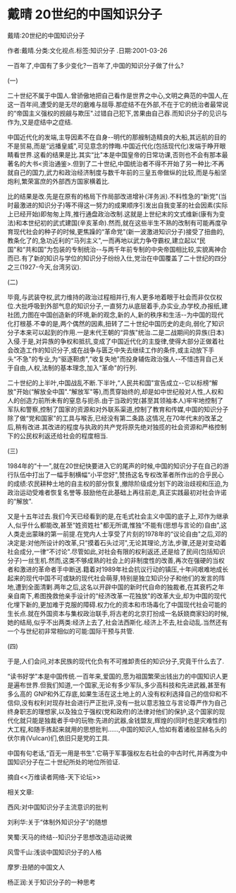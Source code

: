 # 戴晴  20世纪的中国知识分子    
    
戴晴:20世纪的中国知识分子    
作者:戴晴.分类:文化视点.标签:知识分子 .日期:2001-03-26    
一百年了,中国有了多少变化?一百年了,中国的知识分子做了什么?    
(一)    
二十世纪不属于中国人.曾骄傲地把自己看作是世界之中心,文明之典范的中国人,在这一百年间,遭受的是无尽的磨难与屈辱.那症结不在外部,不在于它的统治者最常说的“帝国主义强权的觊觎与欺压".过错自己犯下,苦果由自己吞.而知识分子的见识与作为,又是症结中之症结.    
中国近代化的发端,主导因素不在自身--明代的那艘制造精良的大船,其远航的目的不是贸易,而是“远播皇威",可见意念的悖晦.中国近代化(包括现代化)发端于睁开眼睛看世界.这看的结果是比.其实“比"本是中国皇帝的日常功课,否则也不会有那本最著名的大书<资治通鉴>.但到了二十世纪,中国统治者不得不开始了另一种比:不再就自己的国力,武力和政治经济制度与数千年前的三皇五帝做纵的比较,而是与船坚炮利,繁荣富庶的外部西方国家横着比.    
比的结果是改.先是在原有的格局下作局部改进增补(洋务派).不料性急的“新党"(当时最激进的知识分子)等不得这一努力的成果顺序引发出自我变革的社会因素(实际上已经开始)即匆匆上阵,推行通盘政治改制.这就是上世纪末的文式维新(康有为变法)和本世纪初的武式建国(辛亥革命).然而,就在这些半生不熟的改制有可能再度孕育现代社会的种子的时候,更焦躁的“革命党"(新一波激进知识分子)接受了扭曲的,教条化了的,急功近利的“马列主义",一而再地以武力争夺霸权,建立起以“民国"和“共和国"为包装的专制统治--与两千年前专制的中央帝国相比较,实貌离神合而已.有了新的知识与学位的知识分子纷纷入仕,党治在中国覆盖了二十世纪的四分之三(1927-今天,台湾另议).    
(二)    
毕竟,与武装夺权,武力维持的政治过程相并行,有人更多地着眼于社会而非仅仅权位.大批呼吸到外部气息的知识分子,一直努力从底层着手,办实业,办学校,办报纸,建社团,力图在中国创造新的环境,新的观念,新的人,新的秩序和生活--为中国的现代化打根基.不幸的是,两个偶然的因素,扭转了二十世纪中国历史的走向,弱化了知识分子本来可以起到的作用.一是末代王朝的“异族"统治.二是二战期间的异族(日本)入侵.于是,对异族的争权和抵抗,变成了中国近代化的主旋律,使得大部分正做着社会改造工作的知识分子,或在战争与匮乏中失去继续工作的条件,或主动放下手头“不急"的专业,为“驱逐靼虏",“收复失地"而投身辅佐政治强人--不惜违背自己关于自由,人权,法制的基本理念,加入“革命"的行列.    
二十世纪的上半叶,中国战乱不断.下半叶,“人民共和国"宣告成立--它以标榜“解放"开始(“解放全中国".“解放军"等),而贯穿始终的,却是如中世纪般对人性,人权和人的创造力前所未有的窒息与扼杀.由于当政的党(甚至其领袖本人)牢牢地控制了军队和警察,控制了国家的资源和对外联系渠道,控制了教育和传媒,中国的知识分子除了做“党和国家"的工具与喉舌,已经没有第二条路.这情况,在70年代末的改革之后,稍有改进.其改进的程度与执政的共产党将原先绝对独揽的社会资源和严格控制下的公民权利返还给社会的程度相当.    
(三)    
1984年的“十一",就在20世纪快要进入它的尾声的时候,中国的知识分子在自己的游行队伍中打出了一幅手制横幅“小平您好",赞扬这名专权改革者所作出的合乎民心的成绩:农民耕种土地的自主权的部分恢复,撤除阶级成分划下的政治歧视和压迫,为政治运动受难者恢复名誉等.鼓励他在此基础上再往前走,真正实践最初对社会许诺的“解放".    
又是十五年过去.我们今天已经看到的是,在毛式社会主义中国的底子上,邓作为继承人,似乎什么都能改,甚至“姓资姓社"都无所谓,惟独“不能有(思想与言论的)自由",这人类走出蒙昧的第一前提.在党内人士享受了片刻的1978年的“议论自由"之后,邓的决定是:对他所设计的改革,只“摸着石头过河",无论其理论,方法,步骤,还是对变动着社会成分,一律“不讨论".尽管如此,对社会有限的权利返还,还是给了民间(包括知识分子)一丝生机.然而,这类不够成熟的社会上的非制度性的改善,再次在强硬的当权者和激进的革命者手中断送.籍着对1989年社会抗议行动的镇压,十年间艰难地成长起来的现代中国不可或缺的现代社会萌芽,特别是独立知识分子和他们的发言的阵地,遭到全面清剿.两年之后,这名以开辟中国的新时代自命的独裁者,在其衰朽之年亲自南下,希图挽救他亲手设计的“经济改革一花独放"的改革大业,却为中国的现代化埋下新的,更加难于克服的障碍.权力化的资本和市场毒化了中国现代社会可能的生长点.就在外国资本与集权政治联手,将古老的北京打扮成一名妖娆商家妇的时候,她的结局,似乎不出两类:经济上去了,社会法西斯化.经济上不去,社会动乱.当然还有一个与世纪初非常相似的可能:国际干预与共管.    
(四)    
于是,人们会问,对本民族的现代化负有不可推卸责任的知识分子,究竟干什么去了.    
“读书好学"本是中国传统.一百年来,爱国的,愿为祖国繁荣出钱出力的中国知识人更是遍布世界.但我们知道,一个国家,无论有多少军队,多少高科技和先进武器,甚至有多么高的 GNP和外汇存底,如果生活在这土地上的人没有权利选择自己的信仰和不信仰,没有权利对现存社会进行严正批评,没有一批以意志独立与言论尊严作为自己终身职志的理想家,以及独立于强权(党和政府)的法律对他们的保护,这个国家的现代化就只能是独裁者手中的玩物:先进的武器,金钱盟友,辉煌的(同时也是灾难性的)大工程,和随手拣起来就用的思想批判......,中国的知识人,恰如有着诸般显赫名头的伏尔肯(Vulcan)们,依旧只是党的工具.    
中国有句老话,“百无一用是书生".它萌于军事强权左右社会的中古时代,并再度为中国知识分子在二十世纪所处的地位所验证.    
摘自<<万维读者网络-天下论坛>>    
    
相关文章:    
西风:对中国知识分子主流意识的批判    
刘利华:关于“体制外知识分子"的随想    
笑蜀:天马的终结--知识分子思想改造运动说微    
风雪千山:浅谈中国知识分子的人格    
摩罗:丑陋的中国文人    
杨正润:关于知识分子的一种思考